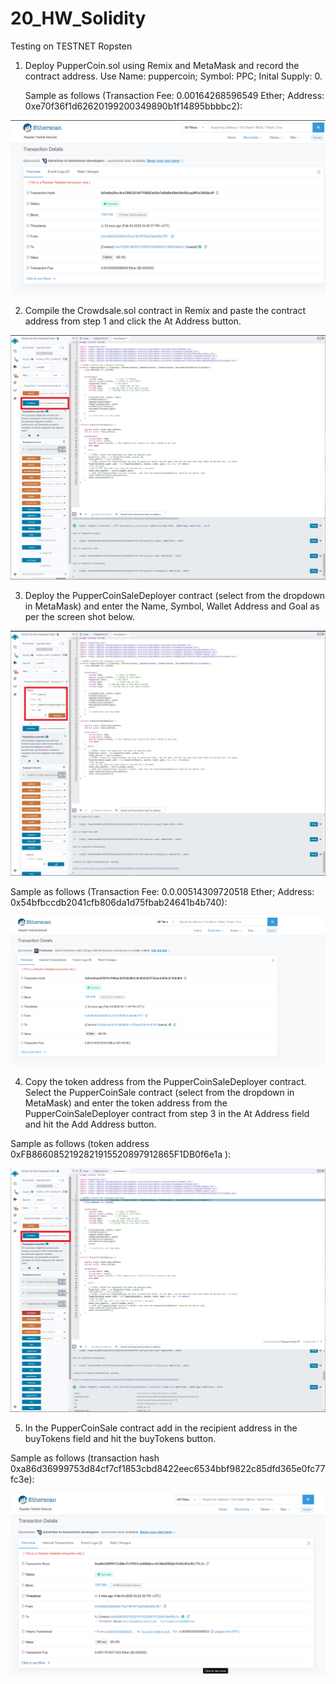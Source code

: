 # 20_HW_Solidity

Testing on TESTNET Ropsten

1) Deploy PupperCoin.sol using Remix and MetaMask and record the contract address. Use Name: puppercoin; Symbol: PPC; Inital Supply: 0.
    
    Sample as follows (Transaction Fee: 0.00164268596549 Ether; Address: 0xe70f36f1d62620199200349890b1f14895bbbbc2):
    <p align="center">
<img src="Images/1.png">
</p>

2) Compile the Crowdsale.sol contract in Remix and paste the contract address from step 1 and click the At Address button. 
    <p align="center">
<img src="Images/2.png">
</p>

3) Deploy the PupperCoinSaleDeployer contract (select from the dropdown in MetaMask) and enter the Name, Symbol, Wallet Address and Goal as per the screen shot below.
    <p align="center">
<img src="Images/3.png">
</p>

Sample as follows (Transaction Fee: 0.0.00514309720518  Ether; Address: 0x54bfbccdb2041cfb806da1d75fbab24641b4b740): 
    <p align="center">
<img src="Images/4.png">
</p>

4) Copy the token address from the PupperCoinSaleDeployer contract. Select the PupperCoinSale contract (select from the dropdown in MetaMask) and enter the token address from the PupperCoinSaleDeployer contract from step 3 in the At Address field and hit the Add Address button. 

Sample as follows (token address 0xFB8660852192821915520897912865F1DB0f6e1a ):
    <p align="center">
<img src="Images/5.png">
</p>

5) In the PupperCoinSale contract add in the recipient address in the buyTokens field and hit the buyTokens button. 

Sample as follows (transaction hash 0xa86d36999753d84cf7cf1853cbd8422eec6534bbf9822c85dfd365e0fc77fc3e):
    <p align="center">
<img src="Images/6.png">
</p>

